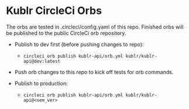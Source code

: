 # Kublr CircleCi Orbs

The orbs are tested in .circleci/config.yaml of this repo.
Finished orbs will be published to the public CircleCi orb repository.

* Publish to dev first (before pushing changes to repo):
  * `circleci orb publish kublr-api/orb.yml kublr/kublr-api@dev:latest`

* Push orb changes to this repo to kick off tests for orb commands.

* Publish to production:
  * `circleci orb publish kublr-api/orb.yml kublr/kublr-api@<sem_ver>`
